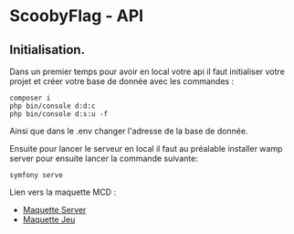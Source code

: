 # ScoobyFlag - API


## Initialisation.

Dans un premier temps pour avoir en local votre api il faut initialiser votre projet et créer votre base de donnée avec les commandes : 
``````
composer i
php bin/console d:d:c
php bin/console d:s:u -f 
``````
Ainsi que dans le .env changer l'adresse de la base de donnée.  

Ensuite pour lancer le serveur en local il faut au préalable installer wamp server pour ensuite lancer la commande suivante: 
`````` 
symfony serve
``````  

Lien vers la maquette MCD : 
- [Maquette Server](https://dbdiagram.io/d/63d2a019296d97641d7c5807 
)
- [Maquette Jeu](https://dbdiagram.io/d/63d38a25296d97641d7c7ffe)
